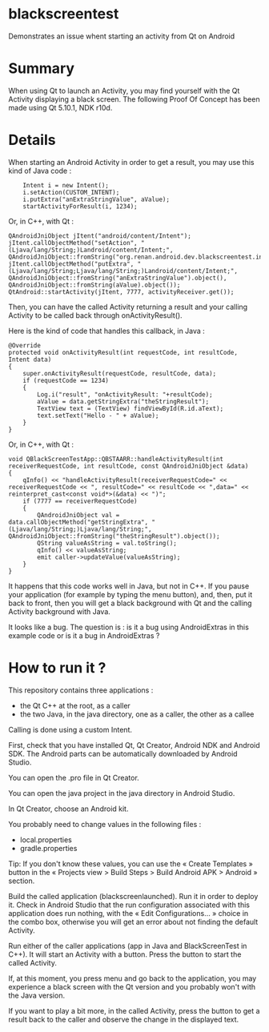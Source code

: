 # blackscreentest
Demonstrates an issue whent starting an activity from Qt on Android

# Summary
When using Qt to launch an Activity, you may find yourself with the Qt Activity displaying a black screen.
The following Proof Of Concept has been made using Qt 5.10.1, NDK r10d.

# Details
When starting an Android Activity in order to get a result, you may use this kind of Java code :

        Intent i = new Intent();
        i.setAction(CUSTOM_INTENT);
        i.putExtra("anExtraStringValue", aValue);
        startActivityForResult(i, 1234);

Or, in C++, with Qt :

    QAndroidJniObject jItent("android/content/Intent");
    jItent.callObjectMethod("setAction", "(Ljava/lang/String;)Landroid/content/Intent;", QAndroidJniObject::fromString("org.renan.android.dev.blackscreentest.intent.action.TEST").object());
    jItent.callObjectMethod("putExtra", "(Ljava/lang/String;Ljava/lang/String;)Landroid/content/Intent;", QAndroidJniObject::fromString("anExtraStringValue").object(), QAndroidJniObject::fromString(aValue).object());
    QtAndroid::startActivity(jItent, 7777, activityReceiver.get());

Then, you can have the called Activity returning a result and your calling Activity to be called back through onActivityResult().

Here is the kind of code that handles this callback, in Java :

    @Override
    protected void onActivityResult(int requestCode, int resultCode, Intent data)
    {
        super.onActivityResult(requestCode, resultCode, data);
        if (requestCode == 1234)
        {
            Log.i("result", "onActivityResult: "+resultCode);
            aValue = data.getStringExtra("theStringResult");
            TextView text = (TextView) findViewById(R.id.aText);
            text.setText("Hello - " + aValue);
        }
    }

Or, in C++, with Qt :

    void QBlackScreenTestApp::QBSTAARR::handleActivityResult(int receiverRequestCode, int resultCode, const QAndroidJniObject &data)
    {
        qInfo() << "handleActivityResult(receiverRequestCode=" << receiverRequestCode << ", resultCode=" << resultCode << ",data=" << reinterpret_cast<const void*>(&data) << ")";
        if (7777 == receiverRequestCode)
        {
            QAndroidJniObject val = data.callObjectMethod("getStringExtra", "(Ljava/lang/String;)Ljava/lang/String;", QAndroidJniObject::fromString("theStringResult").object());
            QString valueAsString = val.toString();
            qInfo() << valueAsString;
            emit caller->updateValue(valueAsString);
        }
    }

It happens that this code works well in Java, but not in C++. If you pause your application (for example by typing the menu button), and, then, put it back to front, then you will get a black background with Qt and the calling Activity background with Java.

It looks like a bug. The question is : is it a bug using AndroidExtras in this example code or is it a bug in AndroidExtras ?

# How to run it ?
This repository contains three applications :
- the Qt C++ at the root, as a caller
- the two Java, in the java directory, one as a caller, the other as a callee

Calling is done using a custom Intent.

First, check that you have installed Qt, Qt Creator, Android NDK and Android SDK. The Android parts can be automatically downloaded by Android Studio.

You can open the .pro file in Qt Creator.

You can open the java project in the java directory in Android Studio.

In Qt Creator, choose an Android kit.

You probably need to change values in the following files :
- local.properties
- gradle.properties

Tip: If you don't know these values, you can use the « Create Templates » button in the « Projects view > Build Steps > Build Android APK > Android » section.

Build the called application (blackscreenlaunched). Run it in order to deploy it. Check in Android Studio that the run configuration associated with this application does run nothing, with the « Edit Configurations… » choice in the combo box, otherwise you will get an error about not finding the default Activity.

Run either of the caller applications (app in Java and BlackScreenTest in C++). It will start an Activity with a button. Press the button to start the called Activity.

If, at this moment, you press menu and go back to the application, you may experience a black screen with the Qt version and you probably won't with the Java version.

If you want to play a bit more, in the called Activity, press the button to get a result back to the caller and observe the change in the displayed text.
